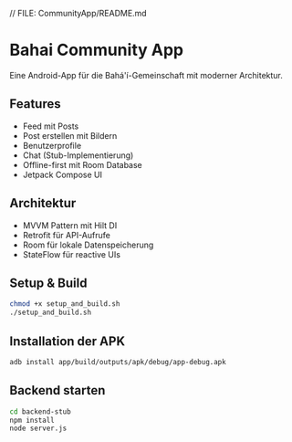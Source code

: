 // FILE: CommunityApp/README.md
# Bahai Community App

Eine Android-App für die Bahá'í-Gemeinschaft mit moderner Architektur.

## Features
- Feed mit Posts
- Post erstellen mit Bildern
- Benutzerprofile
- Chat (Stub-Implementierung)
- Offline-first mit Room Database
- Jetpack Compose UI

## Architektur
- MVVM Pattern mit Hilt DI
- Retrofit für API-Aufrufe
- Room für lokale Datenspeicherung
- StateFlow für reactive UIs

## Setup & Build
```bash
chmod +x setup_and_build.sh
./setup_and_build.sh
```

## Installation der APK
```bash
adb install app/build/outputs/apk/debug/app-debug.apk
```

## Backend starten
```bash
cd backend-stub
npm install
node server.js
```
